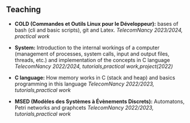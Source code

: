 ## Teaching

* **COLD (Commandes et Outils Linux pour le Développeur):** bases of bash (cli and basic scripts), git and Latex. *TelecomNancy 2023/2024, practical work* 

* **System:** Introduction to the internal workings of a computer (management of
processes, system calls, input and output files, threads, etc.) and implementation of the concepts in C language  *TelecomNancy 2022/2024, tutorials,practical work,project(2022)* 

* **C language:**  How memory works in C (stack and heap) and basics programming in this language *TelecomNancy 2022/2023, tutorials,practical work* 

* **MSED (Modèles des Systèmes à Évènements Discrets):**  Automatons, Petri networks and graphcets *TelecomNancy 2022/2023, tutorials,practical work* 